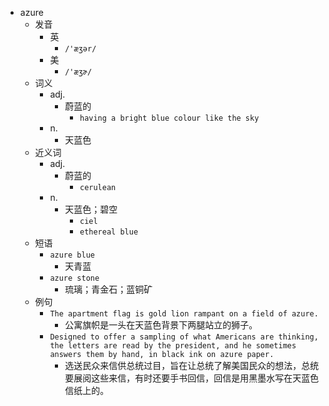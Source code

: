 - azure
  - 发音
    - 英
      - `/'æʒər/`
    - 美
      - `/'æʒɚ/`
  - 词义
    - adj.
      - 蔚蓝的
        - `having a bright blue colour like the sky`
    - n.
      - 天蓝色
  - 近义词
    - adj.
      - 蔚蓝的
        - `cerulean`
    - n.
      - 天蓝色；碧空
        - `ciel`
        - `ethereal blue`
  - 短语
    - `azure blue`
      - 天青蓝 
    - `azure stone`
      - 琉璃；青金石；蓝铜矿 
  - 例句
    - `The apartment flag is gold lion rampant on a field of azure.`
      - 公寓旗帜是一头在天蓝色背景下两腿站立的狮子。
    - `Designed to offer a sampling of what Americans are thinking, the letters are read by the president, and he sometimes answers them by hand, in black ink on azure paper.`
      - 选送民众来信供总统过目，旨在让总统了解美国民众的想法，总统要展阅这些来信，有时还要手书回信，回信是用黑墨水写在天蓝色信纸上的。

